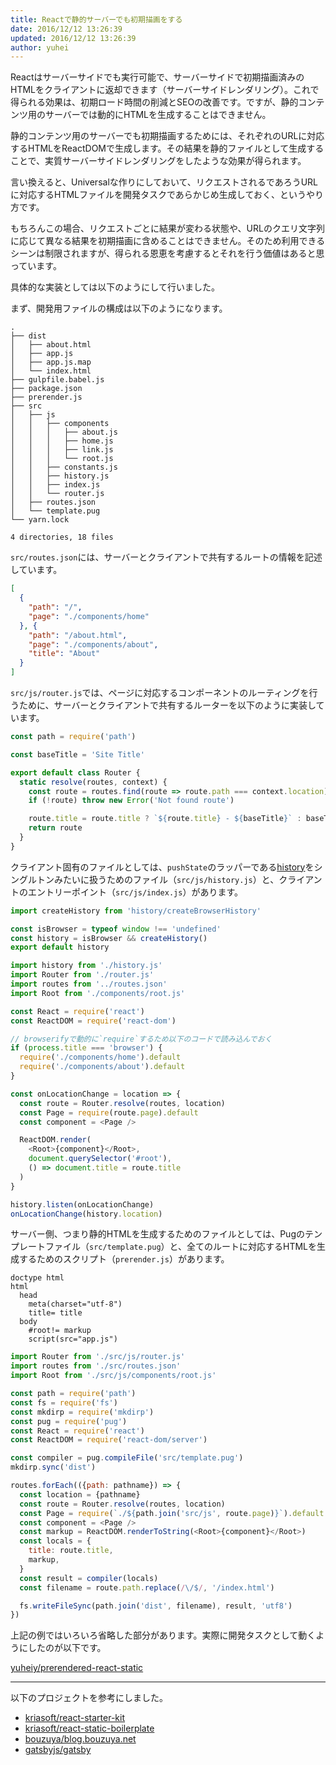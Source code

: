```yaml
---
title: Reactで静的サーバーでも初期描画をする
date: 2016/12/12 13:26:39
updated: 2016/12/12 13:26:39
author: yuhei
---
```

Reactはサーバーサイドでも実行可能で、サーバーサイドで初期描画済みのHTMLをクライアントに返却できます（サーバーサイドレンダリング）。これで得られる効果は、初期ロード時間の削減とSEOの改善です。ですが、静的コンテンツ用のサーバーでは動的にHTMLを生成することはできません。

<!-- more -->

静的コンテンツ用のサーバーでも初期描画するためには、それぞれのURLに対応するHTMLをReactDOMで生成します。その結果を静的ファイルとして生成することで、実質サーバーサイドレンダリングをしたような効果が得られます。

言い換えると、Universalな作りにしておいて、リクエストされるであろうURLに対応するHTMLファイルを開発タスクであらかじめ生成しておく、というやり方です。

もちろんこの場合、リクエストごとに結果が変わる状態や、URLのクエリ文字列に応じて異なる結果を初期描画に含めることはできません。そのため利用できるシーンは制限されますが、得られる恩恵を考慮するとそれを行う価値はあると思っています。

具体的な実装としては以下のようにして行いました。

まず、開発用ファイルの構成は以下のようになります。

```
.
├── dist
│   ├── about.html
│   ├── app.js
│   ├── app.js.map
│   └── index.html
├── gulpfile.babel.js
├── package.json
├── prerender.js
├── src
│   ├── js
│   │   ├── components
│   │   │   ├── about.js
│   │   │   ├── home.js
│   │   │   ├── link.js
│   │   │   └── root.js
│   │   ├── constants.js
│   │   ├── history.js
│   │   ├── index.js
│   │   └── router.js
│   ├── routes.json
│   └── template.pug
└── yarn.lock

4 directories, 18 files
```

`src/routes.json`には、サーバーとクライアントで共有するルートの情報を記述しています。

```json
[
  {
    "path": "/",
    "page": "./components/home"
  }, {
    "path": "/about.html",
    "page": "./components/about",
    "title": "About"
  }
]
```

`src/js/router.js`では、ページに対応するコンポーネントのルーティングを行うために、サーバーとクライアントで共有するルーターを以下のように実装しています。

```javascript
const path = require('path')

const baseTitle = 'Site Title'

export default class Router {
  static resolve(routes, context) {
    const route = routes.find(route => route.path === context.location)
    if (!route) throw new Error('Not found route')

    route.title = route.title ? `${route.title} - ${baseTitle}` : baseTitle
    return route
  }
}
```

クライアント固有のファイルとしては、`pushState`のラッパーである[history](https://github.com/mjackson/history)をシングルトンみたいに扱うためのファイル（`src/js/history.js`）と、クライアントのエントリーポイント（`src/js/index.js`）があります。

```javascript
import createHistory from 'history/createBrowserHistory'

const isBrowser = typeof window !== 'undefined'
const history = isBrowser && createHistory()
export default history
```

```javascript
import history from './history.js'
import Router from './router.js'
import routes from '../routes.json'
import Root from './components/root.js'

const React = require('react')
const ReactDOM = require('react-dom')

// browserifyで動的に`require`するため以下のコードで読み込んでおく
if (process.title === 'browser') {
  require('./components/home').default
  require('./components/about').default
}

const onLocationChange = location => {
  const route = Router.resolve(routes, location)
  const Page = require(route.page).default
  const component = <Page />

  ReactDOM.render(
    <Root>{component}</Root>,
    document.querySelector('#root'),
    () => document.title = route.title
  )
}

history.listen(onLocationChange)
onLocationChange(history.location)
```

サーバー側、つまり静的HTMLを生成するためのファイルとしては、Pugのテンプレートファイル（`src/template.pug`）と、全てのルートに対応するHTMLを生成するためのスクリプト（`prerender.js`）があります。

```pug
doctype html
html
  head
    meta(charset="utf-8")
    title= title
  body
    #root!= markup
    script(src="app.js")
```

```javascript
import Router from './src/js/router.js'
import routes from './src/routes.json'
import Root from './src/js/components/root.js'

const path = require('path')
const fs = require('fs')
const mkdirp = require('mkdirp')
const pug = require('pug')
const React = require('react')
const ReactDOM = require('react-dom/server')

const compiler = pug.compileFile('src/template.pug')
mkdirp.sync('dist')

routes.forEach(({path: pathname}) => {
  const location = {pathname}
  const route = Router.resolve(routes, location)
  const Page = require(`./${path.join('src/js', route.page)}`).default
  const component = <Page />
  const markup = ReactDOM.renderToString(<Root>{component}</Root>)
  const locals = {
    title: route.title,
    markup,
  }
  const result = compiler(locals)
  const filename = route.path.replace(/\/$/, '/index.html')

  fs.writeFileSync(path.join('dist', filename), result, 'utf8')
})
```

上記の例ではいろいろ省略した部分があります。実際に開発タスクとして動くようにしたのが以下です。

[yuheiy/prerendered-react-static](https://github.com/yuheiy/prerendered-react-static)

---

以下のプロジェクトを参考にしました。

- [kriasoft/react-starter-kit](https://github.com/kriasoft/react-starter-kit)
- [kriasoft/react-static-boilerplate](https://github.com/kriasoft/react-static-boilerplate)
- [bouzuya/blog.bouzuya.net](https://github.com/bouzuya/blog.bouzuya.net)
- [gatsbyjs/gatsby](https://github.com/gatsbyjs/gatsby)
